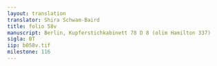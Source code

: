 ```yaml
---
layout: translation
translator: Shira Schwam-Baird
title: folio 58v
manuscript: Berlin, Kupferstichkabinett 78 D 8 (olim Hamilton 337)
sigla: BT
iip: b058v.tif
milestone: 116
---
```

